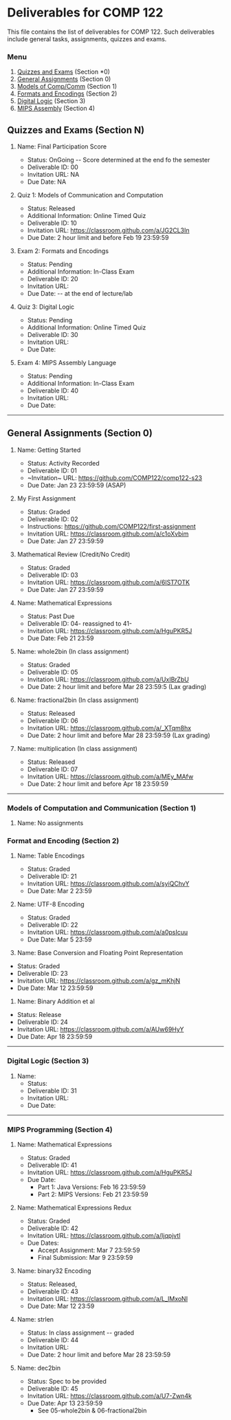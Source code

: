 # Deliverables for COMP 122

This file contains the list of deliverables for COMP 122. Such deliverables include general tasks, assignments, quizzes and exams.

### Menu
1. [Quizzes and Exams](#quizzes) (Section *0)
1. [General Assignments](#general) (Section 0)
1. [Models of Comp/Comm](#models) (Section 1)
1. [Formats and Encodings](#formats) (Section 2)
1. [Digital Logic](#digital) (Section 3)
1. [MIPS Assembly](#mips) (Section 4)

<h2 id="quizzes">Quizzes and Exams (Section N)</h2>

1. Name: Final Participation Score
   - Status: OnGoing -- Score determined at the end fo the semester
   - Deliverable ID: 00
   - Invitation URL: NA
   - Due Date: NA


1. Quiz 1: Models of Communication and Computation
   - Status: Released
   - Additional Information: Online Timed Quiz
   - Deliverable ID: 10
   - Invitation URL: https://classroom.github.com/a/JG2CL3In
   - Due Date: 2 hour limit and before Feb 19 23:59:59
 

1. Exam 2: Formats and Encodings
   - Status: Pending
   - Additional Information:  In-Class Exam
   - Deliverable ID: 20
   - Invitation URL:
   - Due Date:   -- at the end of lecture/lab

1. Quiz 3: Digital Logic
   - Status: Pending
   - Additional Information: Online Timed Quiz
   - Deliverable ID: 30
   - Invitation URL: 
   - Due Date: 

1. Exam 4: MIPS Assembly Language
   - Status: Pending
   - Additional Information: In-Class Exam
   - Deliverable ID: 40
   - Invitation URL: 
   - Due Date: 


---
<h2 id="general">General Assignments (Section 0)</h2>


1. Name: Getting Started
   - Status: Activity Recorded
   - Deliverable ID: 01
   - ~Invitation~ URL: https://github.com/COMP122/comp122-s23
   - Due Date: Jan 23 23:59:59 (ASAP)

1. My First Assignment
   - Status: Graded
   - Deliverable ID: 02
   - Instructions: https://github.com/COMP122/first-assignment
   - Invitation URL: https://classroom.github.com/a/c1oXvbim
   - Due Date: Jan 27 23:59:59

1. Mathematical Review (Credit/No Credit)
   - Status: Graded
   - Deliverable ID: 03
   - Invitation URL: https://classroom.github.com/a/6lST7OTK
   - Due Date: Jan 27 23:59:59

1. Name: Mathematical Expressions
   - Status: Past Due
   - Deliverable ID: 04- reassigned to 41-
   - Invitation URL: https://classroom.github.com/a/HguPKR5J
   - Due Date: Feb 21 23:59

1. Name: whole2bin (In class assignment)
   - Status: Graded
   - Deliverable ID: 05
   - Invitation URL: https://classroom.github.com/a/UxIBrZbU
   - Due Date: 2 hour limit and before Mar 28 23:59:5 (Lax grading)

1. Name: fractional2bin (In class assignment)
   - Status: Released
   - Deliverable ID: 06
   - Invitation URL: https://classroom.github.com/a/_XTqm8hx
   - Due Date: 2 hour limit and before Mar 28 23:59:59 (Lax grading)


1. Name: multiplication (In class assignment)
   - Status: Released
   - Deliverable ID: 07
   - Invitation URL: https://classroom.github.com/a/MEy_MAfw
   - Due Date: 2 hour limit and before Apr 18 23:59:59


---

<h3 id="models">Models of Computation and Communication (Section 1)</h3>

1. Name:  No assignments


<h3 id="format">Format and Encoding (Section 2)</h3>

1. Name: Table Encodings
   - Status: Graded
   - Deliverable ID: 21
   - Invitation URL: https://classroom.github.com/a/syiQChvY
   - Due Date: Mar 2 23:59

1. Name: UTF-8 Encoding
   - Status: Graded
   - Deliverable ID: 22
   - Invitation URL: https://classroom.github.com/a/a0psIcuu
   - Due Date: Mar 5 23:59
 
 1. Name: Base Conversion and Floating Point Representation
   - Status: Graded
   - Deliverable ID: 23
   - Invitation URL: https://classroom.github.com/a/gz_mKhjN
   - Due Date: Mar 12 23:59:59
 
  1. Name: Binary Addition et al
   - Status: Release
   - Deliverable ID: 24
   - Invitation URL: https://classroom.github.com/a/AUw69HyY
   - Due Date: Apr 18 23:59:59

---
<h3 id="digital">Digital Logic (Section 3)</h3>

1. Name: 
   - Status: 
   - Deliverable ID: 31
   - Invitation URL: 
   - Due Date: 

---
<h3 id="mips">MIPS Programming (Section 4)</h3>

1. Name: Mathematical Expressions
   - Status: Graded
   - Deliverable ID: 41
   - Invitation URL: https://classroom.github.com/a/HguPKR5J
   - Due Date: 
     - Part 1:  Java Versions: Feb 16 23:59:59
     - Part 2:  MIPS Versions: Feb 21 23:59:59

1. Name: Mathematical Expressions Redux
   - Status: Graded
   - Deliverable ID: 42
   - Invitation URL: https://classroom.github.com/a/Ijqpjvtl
   - Due Dates: 
     - Accept Assignment: Mar 7 23:59:59
     - Final Submission: Mar 9 23:59:59
     

1. Name: binary32 Encoding
   - Status: Released,
   - Deliverable ID: 43
   - Invitation URL: https://classroom.github.com/a/L_lMxoNI
   - Due Date: Mar 12 23:59
     
1. Name: strlen
   - Status: In class assignment -- graded
   - Deliverable ID: 44
   - Invitation URL: 
   - Due Date: 2 hour limit and before Mar 28 23:59:59

1. Name: dec2bin
   - Status: Spec to be provided
   - Deliverable ID: 45
   - Invitation URL: https://classroom.github.com/a/U7-Zwn4k
   - Due Date: Apr 13 23:59:59
     - See 05-whole2bin & 06-fractional2bin

